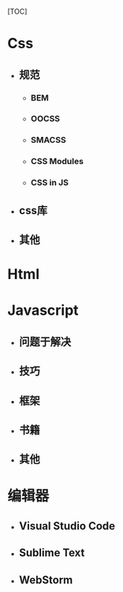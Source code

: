 [TOC]







# Css

- ## 规范

  - ### BEM

  - ### OOCSS

  - ### SMACSS

  - ### CSS Modules

  - ### CSS in JS

    

- ## css库

- ## 其他

# Html

# Javascript

- ## 问题于解决

- ## 技巧

- ## 框架

- ## 书籍

- ## 其他

# 编辑器

- ## Visual Studio Code

- ## Sublime Text

- ## WebStorm



